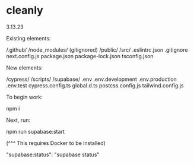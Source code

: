 # cleanly

3.13.23

Existing elements:

/.github/
/node_modules/ (gitignored)
/public/
/src/
.eslintrc.json
.gitignore
next.config.js
package.json
package-lock.json
tsconfig.json

New elements:

/cypress/
/scripts/
/supabase/
.env
.env.development
.env.production
.env.test
cypress.config.ts
global.d.ts
postcss.config.js
tailwind.config.js

To begin work:

npm i

Next, run:

npm run supabase:start

(^^^ This requires Docker to be installed)

"supabase:status": "supabase status"
